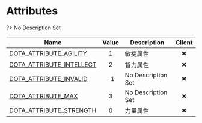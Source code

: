 # Attributes
?> No Description Set

Name|Value|Description|Client
--|:--:|--|:--:
[DOTA_ATTRIBUTE_AGILITY](Constants/Attributes/DOTA_ATTRIBUTE_AGILITY)|1|敏捷属性|✖
[DOTA_ATTRIBUTE_INTELLECT](Constants/Attributes/DOTA_ATTRIBUTE_INTELLECT)|2|智力属性|✖
[DOTA_ATTRIBUTE_INVALID](Constants/Attributes/DOTA_ATTRIBUTE_INVALID)|-1|No Description Set|✖
[DOTA_ATTRIBUTE_MAX](Constants/Attributes/DOTA_ATTRIBUTE_MAX)|3|No Description Set|✖
[DOTA_ATTRIBUTE_STRENGTH](Constants/Attributes/DOTA_ATTRIBUTE_STRENGTH)|0|力量属性|✖
